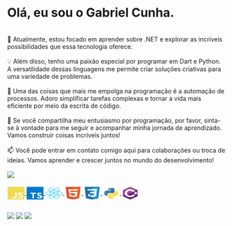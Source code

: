 # Olá, eu sou o Gabriel Cunha.

<br>
🌱 Atualmente, estou focado em aprender sobre .NET e explorar as incríveis possibilidades que essa tecnologia oferece.
<br>
<br>
💡 Além disso, tenho uma paixão especial por programar em Dart e Python. A versatilidade dessas linguagens me permite criar soluções criativas para uma variedade de problemas.
<br>
<br>
🤖 Uma das coisas que mais me empolga na programação é a automação de processos. Adoro simplificar tarefas complexas e tornar a vida mais eficiente por meio da escrita de código.
<br>
<br>
💬 Se você compartilha meu entusiasmo por programação, por favor, sinta-se à vontade para me seguir e acompanhar minha jornada de aprendizado. Vamos construir coisas incríveis juntos!
<br>
<br>
📫 Você pode entrar em contato comigo aqui para colaborações ou troca de ideias. Vamos aprender e crescer juntos no mundo do desenvolvimento!
<br>
<br>

<div>
  <a href="https://www.linkedin.com/in/gbcunha/">
  <img height="150em" src="https://github-readme-stats.vercel.app/api?username=gbscunha&show_icons=true&theme=dark&include_all_commits=true&count_private=true](https://github-readme-stats.vercel.app/api?username=anuraghazra&theme=dark&show_icons=true)"/>  
</div>

</div>
  <div style="display: inline_block"><br>
  <img align="center" alt="Gabriel-Js" height="30" width="40" src="https://raw.githubusercontent.com/devicons/devicon/master/icons/javascript/javascript-plain.svg">
  <img align="center" alt="Gabriel-Ts" height="30" width="40" src="https://raw.githubusercontent.com/devicons/devicon/master/icons/typescript/typescript-plain.svg">
  <img align="center" alt="Gabriel-React" height="30" width="40" src="https://raw.githubusercontent.com/devicons/devicon/master/icons/react/react-original.svg">
  <img align="center" alt="Gabriel-HTML" height="30" width="40" src="https://raw.githubusercontent.com/devicons/devicon/master/icons/html5/html5-original.svg">
  <img align="center" alt="Gabriel-CSS" height="30" width="40" src="https://raw.githubusercontent.com/devicons/devicon/master/icons/css3/css3-original.svg">
  <img align="center" alt="Gabriel-Python" height="30" width="40" src="https://raw.githubusercontent.com/devicons/devicon/master/icons/python/python-original.svg">
  <img align="center" alt="Gabriel-Csharp" height="30" width="40" src="https://raw.githubusercontent.com/devicons/devicon/master/icons/csharp/csharp-original.svg">
</div>

  ##
  
<div> 
  
 <a href="https://discord.com/gb.cunha" target="_blank"><img src="https://img.shields.io/badge/Discord-7289DA?style=for-the-badge&logo=discord&logoColor=white" target="_blank"></a> 
  <a href = "mailto:gabrielalternativo09@gmail.com"><img src="https://img.shields.io/badge/-Gmail-%23333?style=for-the-badge&logo=gmail&logoColor=white" target="_blank"></a>
  <a href="https://www.linkedin.com/in/gbcunha/" target="_blank"><img src="https://img.shields.io/badge/-LinkedIn-%230077B5?style=for-the-badge&logo=linkedin&logoColor=white" target="_blank"></a> 
</div>
